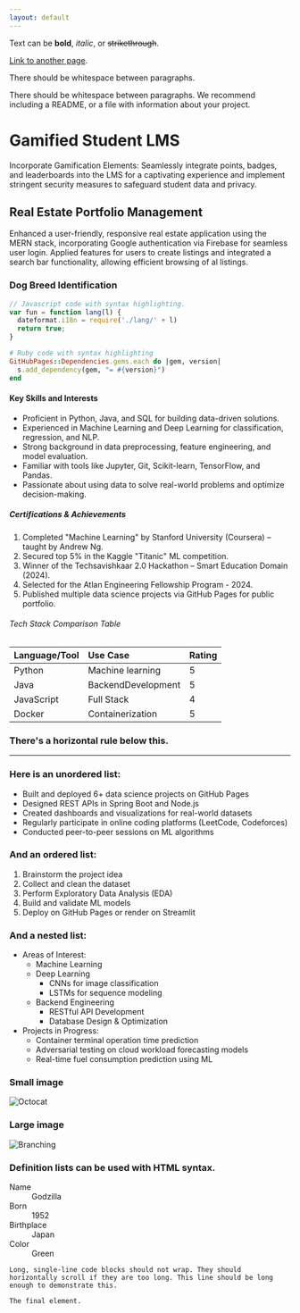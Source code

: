 ```yaml
---
layout: default
---
```


Text can be **bold**, _italic_, or ~~strikethrough~~.

[Link to another page](./another-page.html).

There should be whitespace between paragraphs.

There should be whitespace between paragraphs. We recommend including a README, or a file with information about your project.

# Gamified Student LMS

Incorporate Gamification Elements: Seamlessly integrate points, badges, and leaderboards into the LMS for a captivating
experience and implement stringent security measures to safeguard student data and privacy.


## Real Estate Portfolio Management
Enhanced a user-friendly, responsive real estate application using the MERN stack, incorporating Google authentication via Firebase for seamless user login. Applied features for users to create listings and integrated a search bar functionality, allowing efficient browsing of al listings.

### Dog Breed Identification

```js
// Javascript code with syntax highlighting.
var fun = function lang(l) {
  dateformat.i18n = require('./lang/' + l)
  return true;
}
```

```ruby
# Ruby code with syntax highlighting
GitHubPages::Dependencies.gems.each do |gem, version|
  s.add_dependency(gem, "= #{version}")
end
```

#### Key Skills and Interests

*   Proficient in Python, Java, and SQL for building data-driven solutions.
*   Experienced in Machine Learning and Deep Learning for classification, regression, and NLP.
*   Strong background in data preprocessing, feature engineering, and model evaluation.
*   Familiar with tools like Jupyter, Git, Scikit-learn, TensorFlow, and Pandas.
*   Passionate about using data to solve real-world problems and optimize decision-making.

##### Certifications & Achievements

1.  Completed "Machine Learning" by Stanford University (Coursera) – taught by Andrew Ng.
2.  Secured top 5% in the Kaggle "Titanic" ML competition.
3.  Winner of the Techsavishkaar 2.0 Hackathon – Smart Education Domain (2024).
4.  Selected for the Atlan Engineering Fellowship Program - 2024.
5.  Published multiple data science projects via GitHub Pages for public portfolio.
   
###### Tech Stack Comparison Table

| Language/Tool|  Use Case         | Rating|
|:-------------|:------------------|:------|
| Python       | Machine learning  | 5     |
| Java         | BackendDevelopment| 5     |
| JavaScript   | Full Stack        | 4     |  
| Docker       | Containerization  | 5     |

### There's a horizontal rule below this.

* * *

### Here is an unordered list:

*   Built and deployed 6+ data science projects on GitHub Pages
*   Designed REST APIs in Spring Boot and Node.js
*   Created dashboards and visualizations for real-world datasets
*   Regularly participate in online coding platforms (LeetCode, Codeforces)
*   Conducted peer-to-peer sessions on ML algorithms


### And an ordered list:

1.  Brainstorm the project idea
2.  Collect and clean the dataset
3.  Perform Exploratory Data Analysis (EDA)
4.  Build and validate ML models
5.  Deploy on GitHub Pages or render on Streamlit

### And a nested list:

- Areas of Interest:
  - Machine Learning
  - Deep Learning
    - CNNs for image classification
    - LSTMs for sequence modeling
  - Backend Engineering
    - RESTful API Development
    - Database Design & Optimization
- Projects in Progress:
  - Container terminal operation time prediction
  - Adversarial testing on cloud workload forecasting models
  - Real-time fuel consumption prediction using ML

### Small image

![Octocat](https://github.githubassets.com/images/icons/emoji/octocat.png)

### Large image

![Branching](https://guides.github.com/activities/hello-world/branching.png)


### Definition lists can be used with HTML syntax.

<dl>
<dt>Name</dt>
<dd>Godzilla</dd>
<dt>Born</dt>
<dd>1952</dd>
<dt>Birthplace</dt>
<dd>Japan</dd>
<dt>Color</dt>
<dd>Green</dd>
</dl>

```
Long, single-line code blocks should not wrap. They should horizontally scroll if they are too long. This line should be long enough to demonstrate this.
```

```
The final element.
```
